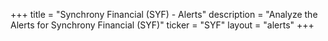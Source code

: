 +++
title = "Synchrony Financial (SYF) - Alerts"
description = "Analyze the Alerts for Synchrony Financial (SYF)"
ticker = "SYF"
layout = "alerts"
+++

